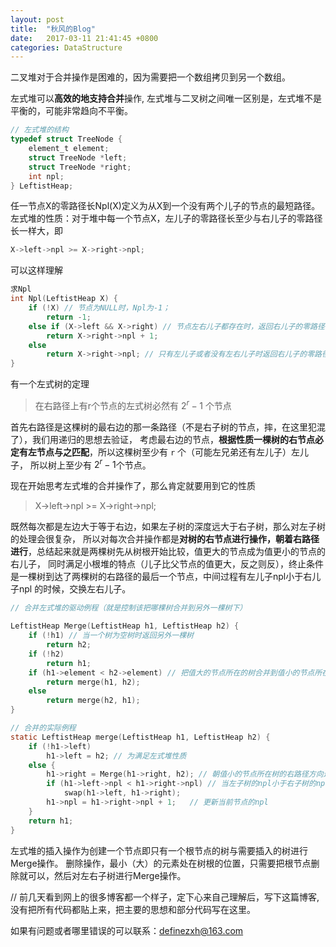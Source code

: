 ```yaml
---
layout: post
title:  "秋风的Blog"
date:   2017-03-11 21:41:45 +0800
categories: DataStructure
---
```


二叉堆对于合并操作是困难的，因为需要把一个数组拷贝到另一个数组。

左式堆可以**高效的地支持合并**操作, 左式堆与二叉树之间唯一区别是，左式堆不是平衡的，可能非常趋向不平衡。

```C
// 左式堆的结构
typedef struct TreeNode {
    element_t element;
    struct TreeNode *left;
    struct TreeNode *right;
    int npl;
} LeftistHeap;
```
任一节点X的零路径长Npl(X)定义为从X到一个没有两个儿子的节点的最短路径。
左式堆的性质：对于堆中每一个节点X，左儿子的零路径长至少与右儿子的零路径长一样大，即

```C
X->left->npl >= X->right->npl;
```

可以这样理解
```C
求Npl
int Npl(LeftistHeap X) { 
    if (!X) // 节点为NULL时，Npl为-1；
        return -1;
    else if (X->left && X->right) // 节点左右儿子都存在时，返回右儿子的零路径（根据性质）
        return X->right->npl + 1;
    else 
        return X->right->npl; // 只有左儿子或者没有左右儿子时返回右儿子的零路径
}
```
有一个左式树的定理
> 在右路径上有r个节点的左式树必然有 $2^r - 1$ 个节点 


首先右路径是这棵树的最右边的那一条路径（不是右子树的节点，摔，在这里犯混了），我们用递归的思想去验证，
考虑最右边的节点，**根据性质一棵树的右节点必定有左节点与之匹配**，所以这棵树至少有 `r` 个（可能左兄弟还有左儿子）左儿子，
所以树上至少有 $2^r - 1$个节点。


现在开始思考左式堆的合并操作了，那么肯定就要用到它的性质
> X->left->npl >= X->right->npl; 

既然每次都是左边大于等于右边，如果左子树的深度远大于右子树，那么对左子树的处理会很复杂，
所以对每次合并操作都是**对树的右节点进行操作，朝着右路径进行**，总结起来就是两棵树先从树根开始比较，值更大的节点成为值更小的节点的右儿子，
同时满足小根堆的特点（儿子比父节点的值更大，反之则反），终止条件是一棵树到达了两棵树的右路径的最后一个节点，中间过程有左儿子npl小于右儿子npl
的时候，交换左右儿子。

```C
// 合并左式堆的驱动例程（就是控制该把哪棵树合并到另外一棵树下）

LeftistHeap Merge(LeftistHeap h1, LeftistHeap h2) {
    if (!h1) // 当一个树为空树时返回另外一棵树
        return h2;
    if (!h2)
        return h1;
    if (h1->element < h2->element) // 把值大的节点所在的树合并到值小的节点所在树
        return merge(h1, h2);
    else 
        return merge(h2, h1);
}

// 合并的实际例程
static LeftistHeap merge(LeftistHeap h1, LeftistHeap h2) {
    if (!h1->left) 
        h1->left = h2; // 为满足左式堆性质
    else {
        h1->right = Merge(h1->right, h2); // 朝值小的节点所在树的右路径方向进行
        if (h1->left->npl < h1->right->npl) // 当左子树的npl小于右子树的npl时，交换左右儿子
            swap(h1->left, h1->right);
        h1->npl = h1->right->npl + 1;   // 更新当前节点的npl
    }
    return h1;
}
```
左式堆的插入操作为创建一个节点即只有一个根节点的树与需要插入的树进行Merge操作。
删除操作，最小（大）的元素处在树根的位置，只需要把根节点删除就可以，然后对左右子树进行Merge操作。

// 前几天看到网上的很多博客都一个样子，定下心来自己理解后，写下这篇博客, 没有把所有代码都贴上来，把主要的思想和部分代码写在这里。

如果有问题或者哪里错误的可以联系：definezxh@163.com
